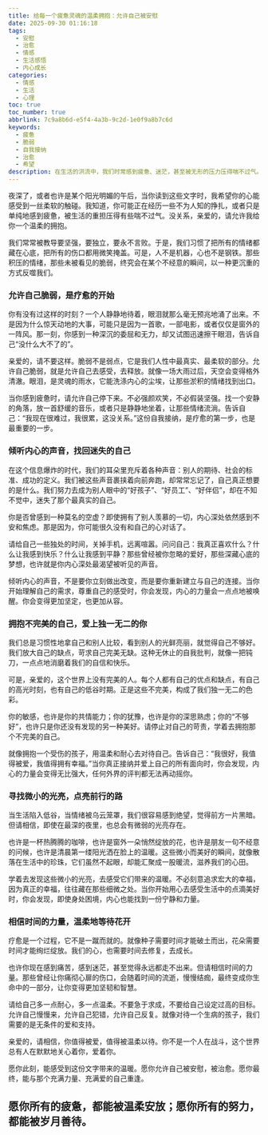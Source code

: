 ```yaml
---
title: 给每一个疲惫灵魂的温柔拥抱：允许自己被安慰
date: 2025-09-30 01:16:18
tags:
  - 安慰
  - 治愈
  - 情感
  - 生活感悟
  - 内心成长
categories:
  - 情感
  - 生活
  - 心理
toc: true
toc_number: true
abbrlink: 7c9a8b6d-e5f4-4a3b-9c2d-1e0f9a8b7c6d
keywords:
  - 疲惫
  - 脆弱
  - 自我接纳
  - 治愈
  - 希望
description: 在生活的洪流中，我们时常感到疲惫、迷茫，甚至被无形的压力压得喘不过气。这篇文章，是一份献给所有在挣扎中前行的灵魂的温柔慰藉。它邀请你停下脚步，倾听内心的声音，允许自己脆弱，拥抱不完美的自己，并在微小的光亮中找到前行的力量。愿这份文字，能成为你此刻最需要的温暖拥抱。
---
```


夜深了，或者也许是某个阳光明媚的午后，当你读到这些文字时，我希望你的心能感受到一丝柔软的触碰。我知道，你可能正在经历一些不为人知的挣扎，或者只是单纯地感到疲惫，被生活的重担压得有些喘不过气。没关系，亲爱的，请允许我给你一个温柔的拥抱。

我们常常被教导要坚强，要独立，要永不言败。于是，我们习惯了把所有的情绪都藏在心底，把所有的伤口都用微笑掩盖。可是，人不是机器，心也不是钢铁。那些积压的情绪，那些未被看见的脆弱，终究会在某个不经意的瞬间，以一种更沉重的方式反噬我们。

### 允许自己脆弱，是疗愈的开始

你有没有过这样的时刻？一个人静静地待着，眼泪就那么毫无预兆地涌了出来。不是因为什么惊天动地的大事，可能只是因为一首歌，一部电影，或者仅仅是窗外的一阵风。那一刻，你感到一种深沉的委屈和无力，却又试图迅速擦干眼泪，告诉自己“没什么大不了的”。

亲爱的，请不要这样。脆弱不是弱点，它是我们人性中最真实、最柔软的部分。允许自己脆弱，就是允许自己去感受，去释放。就像一场大雨过后，天空会变得格外清澈。眼泪，是灵魂的雨水，它能洗涤内心的尘埃，让那些淤积的情绪找到出口。

当你感到疲惫时，请允许自己停下来。不必强颜欢笑，不必假装坚强。找一个安静的角落，放一首舒缓的音乐，或者只是静静地坐着，让那些情绪流淌。告诉自己：“我现在很难过，我很累，这没关系。”这份自我接纳，是疗愈的第一步，也是最重要的一步。

### 倾听内心的声音，找回迷失的自己

在这个信息爆炸的时代，我们的耳朵里充斥着各种声音：别人的期待、社会的标准、成功的定义。我们被这些声音裹挟着向前奔跑，却常常忘记了，自己真正想要的是什么。我们努力去成为别人眼中的“好孩子”、“好员工”、“好伴侣”，却在不知不觉中，迷失了那个最真实的自己。

你是否曾感到一种莫名的空虚？即使拥有了别人羡慕的一切，内心深处依然感到不安和焦虑。那是因为，你可能很久没有和自己的心对话了。

请给自己一些独处的时间，关掉手机，远离喧嚣。问问自己：我真正喜欢什么？什么让我感到快乐？什么让我感到平静？那些曾经被你忽略的爱好，那些深藏心底的梦想，也许就是你内心深处最渴望被听见的声音。

倾听内心的声音，不是要你立刻做出改变，而是要你重新建立与自己的连接。当你开始理解自己的需求，尊重自己的感受时，你会发现，内心的力量会一点点地被唤醒。你会变得更加坚定，也更加从容。

### 拥抱不完美的自己，爱上独一无二的你

我们总是习惯性地拿自己和别人比较，看到别人的光鲜亮丽，就觉得自己不够好。我们放大自己的缺点，苛求自己完美无缺。这种无休止的自我批判，就像一把钝刀，一点点地消磨着我们的自信和快乐。

可是，亲爱的，这个世界上没有完美的人。每个人都有自己的优点和缺点，有自己的高光时刻，也有自己的低谷时期。正是这些不完美，构成了我们独一无二的色彩。

你的敏感，也许是你的共情能力；你的犹豫，也许是你的深思熟虑；你的“不够好”，也许只是你还没有发现的另一种美好。请停止对自己的苛责，学着去拥抱那个不完美的自己。

就像拥抱一个受伤的孩子，用温柔和耐心去对待自己。告诉自己：“我很好，我值得被爱，我值得拥有幸福。”当你真正接纳并爱上自己的所有面向时，你会发现，内心的力量会变得无比强大，任何外界的评判都无法再动摇你。

### 寻找微小的光亮，点亮前行的路

当生活陷入低谷，当情绪被乌云笼罩，我们很容易感到绝望，觉得前方一片黑暗。但请相信，即使在最深的夜里，也总会有微弱的光亮存在。

也许是一杯热腾腾的咖啡，也许是窗外一朵悄然绽放的花，也许是朋友一句不经意的问候，也许是清晨第一缕阳光洒在脸上的温暖。这些微小而美好的瞬间，就像散落在生活中的珍珠，它们虽然不起眼，却能汇聚成一股暖流，滋养我们的心田。

学着去发现这些微小的光亮，去感受它们带来的温暖。不必刻意追求宏大的幸福，因为真正的幸福，往往藏在那些细微之处。当你开始用心去感受生活中的点滴美好时，你会发现，即使身处困境，内心也能找到一份宁静和力量。

### 相信时间的力量，温柔地等待花开

疗愈是一个过程，它不是一蹴而就的。就像种子需要时间才能破土而出，花朵需要时间才能绚烂绽放。我们的心，也需要时间去修复，去成长。

也许你现在感到痛苦，感到迷茫，甚至觉得永远都走不出来。但请相信时间的力量。那些曾经让你痛彻心扉的伤口，会随着时间的流逝，慢慢结痂，最终变成你生命中的一部分，让你变得更加坚韧和智慧。

请给自己多一点耐心，多一点温柔。不要急于求成，不要给自己设定过高的目标。允许自己慢慢来，允许自己犯错，允许自己反复。就像对待一个生病的孩子，我们需要的是无条件的爱和支持。

亲爱的，请相信，你值得被爱，值得被温柔以待。你不是一个人在战斗，这个世界总有人在默默地关心着你，爱着你。

愿你此刻，能感受到这份文字带来的温暖。愿你允许自己被安慰，被治愈。愿你最终，能与那个充满力量、充满爱的自己重逢。

**愿你所有的疲惫，都能被温柔安放；愿你所有的努力，都能被岁月善待。**
---